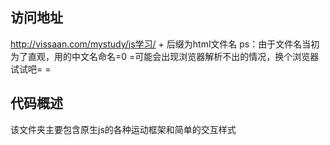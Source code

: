## 访问地址
http://vissaan.com/mystudy/js学习/ + 后缀为html文件名
ps：由于文件名当初为了直观，用的中文名命名=0 =可能会出现浏览器解析不出的情况，换个浏览器试试吧= =

## 代码概述
该文件夹主要包含原生js的各种运动框架和简单的交互样式